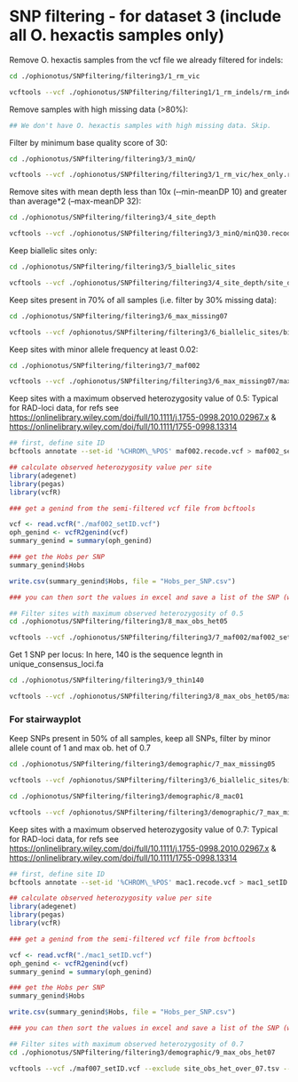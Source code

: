 SNP filtering - for dataset 3 (include all O. hexactis samples only)
================

Remove O. hexactis samples from the vcf file we already filtered for
indels:

``` bash
cd ./ophionotus/SNPfiltering/filtering3/1_rm_vic

vcftools --vcf ./ophionotus/SNPfiltering/filtering1/1_rm_indels/rm_indels.vcf.recode.vcf --keep hex.tsv --out hex_only --recode --recode-INFO-all
```

Remove samples with high missing data (>80%):

``` bash
## We don't have O. hexactis samples with high missing data. Skip.
```

Filter by minimum base quality score of 30:

``` bash
cd ./ophionotus/SNPfiltering/filtering3/3_minQ/

vcftools --vcf ./ophionotus/SNPfiltering/filtering3/1_rm_vic/hex_only.recode.vcf --minQ 30 --out minQ30 --recode --recode-INFO-all
```

Remove sites with mean depth less than 10x (‐‐min-meanDP 10) and greater
than average\*2 (–max-meanDP 32):

``` bash
cd ./ophionotus/SNPfiltering/filtering3/4_site_depth

vcftools --vcf ./ophionotus/SNPfiltering/filtering3/3_minQ/minQ30.recode.vcf --min-meanDP 10 --max-meanDP 32 --out site_depth --recode --recode-INFO-all
```

Keep biallelic sites only:

``` bash
cd ./ophionotus/SNPfiltering/filtering3/5_biallelic_sites

vcftools --vcf ./ophionotus/SNPfiltering/filtering3/4_site_depth/site_depth.recode.vcf --min-alleles 2 --max-alleles 2 --out biallelic_sites --recode --recode-INFO-all
```

Keep sites present in 70% of all samples (i.e. filter by 30% missing
data):

``` bash
cd ./ophionotus/SNPfiltering/filtering3/6_max_missing07

vcftools --vcf /ophionotus/SNPfiltering/filtering3/6_biallelic_sites/biallelic_sites.recode.vcf --max-missing 0.7 --out maxmissing07 --recode --recode-INFO-all
```

Keep sites with minor allele frequency at least 0.02:

``` bash
cd ./ophionotus/SNPfiltering/filtering3/7_maf002

vcftools --vcf ./ophionotus/SNPfiltering/filtering3/6_max_missing07/maxmissing07.recode.vcf --maf 0.02 --out maf002_accurate --recode --recode-INFO-all
```

Keep sites with a maximum observed heterozygosity value of 0.5: Typical
for RAD-loci data, for refs see
<https://onlinelibrary.wiley.com/doi/full/10.1111/j.1755-0998.2010.02967.x>
& <https://onlinelibrary.wiley.com/doi/full/10.1111/1755-0998.13314>

``` bash
## first, define site ID
bcftools annotate --set-id '%CHROM\_%POS' maf002.recode.vcf > maf002_setID.vcf
```

``` r
## calculate observed heterozygosity value per site
library(adegenet)
library(pegas)
library(vcfR)

### get a genind from the semi-filtered vcf file from bcftools

vcf <- read.vcfR("./maf002_setID.vcf")
oph_genind <- vcfR2genind(vcf)
summary_genind = summary(oph_genind)

### get the Hobs per SNP 
summary_genind$Hobs 

write.csv(summary_genind$Hobs, file = "Hobs_per_SNP.csv")

### you can then sort the values in excel and save a list of the SNP (with site ID) with >0.5
```

``` bash
## Filter sites with maximum observed heterozygosity of 0.5
cd ./ophionotus/SNPfiltering/filtering3/8_max_obs_het05

vcftools --vcf ./ophionotus/SNPfiltering/filtering3/7_maf002/maf002_setID.vcf --exclude site_obs_het_over_05.tsv --out max_het05.vcf --recode --recode-INFO-all
```

Get 1 SNP per locus: In here, 140 is the sequence legnth in
unique_consensus_loci.fa

``` bash
cd ./ophionotus/SNPfiltering/filtering3/9_thin140

vcftools --vcf ./ophionotus/SNPfiltering/filtering3/8_max_obs_het05/max_het05.vcf.recode.vcf --thin 140 --out hex_thin140.vcf --recode --recode-INFO-all
```

### For stairwayplot

Keep SNPs present in 50% of all samples, keep all SNPs, filter by minor
allele count of 1 and max ob. het of 0.7

``` bash
cd ./ophionotus/SNPfiltering/filtering3/demographic/7_max_missing05

vcftools --vcf /ophionotus/SNPfiltering/filtering3/6_biallelic_sites/biallelic_sites.recode.vcf --max-missing 0.5 --out maxmissing05 --recode --recode-INFO-all
```

``` bash
cd ./ophionotus/SNPfiltering/filtering3/demographic/8_mac01

vcftools --vcf /ophionotus/SNPfiltering/filtering3/demographic/7_max_missing05/maxmissing05.recode.vcf --mac 1 --out mac1 --recode --recode-INFO-all
```

Keep sites with a maximum observed heterozygosity value of 0.7: Typical
for RAD-loci data, for refs see
<https://onlinelibrary.wiley.com/doi/full/10.1111/j.1755-0998.2010.02967.x>
& <https://onlinelibrary.wiley.com/doi/full/10.1111/1755-0998.13314>

``` bash
## first, define site ID
bcftools annotate --set-id '%CHROM\_%POS' mac1.recode.vcf > mac1_setID.vcf
```

``` r
## calculate observed heterozygosity value per site
library(adegenet)
library(pegas)
library(vcfR)

### get a genind from the semi-filtered vcf file from bcftools

vcf <- read.vcfR("./mac1_setID.vcf")
oph_genind <- vcfR2genind(vcf)
summary_genind = summary(oph_genind)

### get the Hobs per SNP 
summary_genind$Hobs 

write.csv(summary_genind$Hobs, file = "Hobs_per_SNP.csv")

### you can then sort the values in excel and save a list of the SNP (with site ID) with >0.5
```

``` bash
## Filter sites with maximum observed heterozygosity of 0.7
cd ./ophionotus/SNPfiltering/filtering3/demographic/9_max_obs_het07

vcftools --vcf ./maf007_setID.vcf --exclude site_obs_het_over_07.tsv --out max_het07.vcf --recode --recode-INFO-all
```
